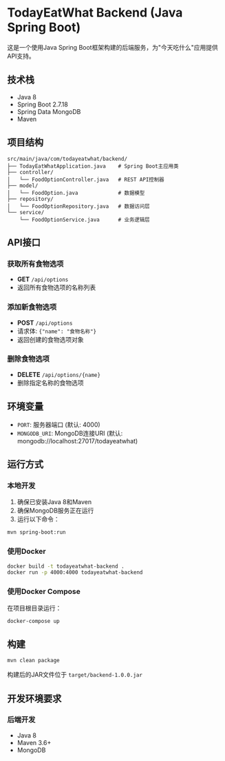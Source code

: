 # TodayEatWhat Backend (Java Spring Boot)

这是一个使用Java Spring Boot框架构建的后端服务，为"今天吃什么"应用提供API支持。

## 技术栈

- Java 8
- Spring Boot 2.7.18
- Spring Data MongoDB
- Maven

## 项目结构

```
src/main/java/com/todayeatwhat/backend/
├── TodayEatWhatApplication.java    # Spring Boot主应用类
├── controller/
│   └── FoodOptionController.java   # REST API控制器
├── model/
│   └── FoodOption.java             # 数据模型
├── repository/
│   └── FoodOptionRepository.java   # 数据访问层
└── service/
    └── FoodOptionService.java      # 业务逻辑层
```

## API接口

### 获取所有食物选项
- **GET** `/api/options`
- 返回所有食物选项的名称列表

### 添加新食物选项
- **POST** `/api/options`
- 请求体: `{"name": "食物名称"}`
- 返回创建的食物选项对象

### 删除食物选项
- **DELETE** `/api/options/{name}`
- 删除指定名称的食物选项

## 环境变量

- `PORT`: 服务器端口 (默认: 4000)
- `MONGODB_URI`: MongoDB连接URI (默认: mongodb://localhost:27017/todayeatwhat)

## 运行方式

### 本地开发

1. 确保已安装Java 8和Maven
2. 确保MongoDB服务正在运行
3. 运行以下命令：

```bash
mvn spring-boot:run
```

### 使用Docker

```bash
docker build -t todayeatwhat-backend .
docker run -p 4000:4000 todayeatwhat-backend
```

### 使用Docker Compose

在项目根目录运行：

```bash
docker-compose up
```

## 构建

```bash
mvn clean package
```

构建后的JAR文件位于 `target/backend-1.0.0.jar` 

## 开发环境要求

### 后端开发
- Java 8
- Maven 3.6+
- MongoDB 